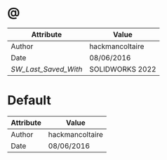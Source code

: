 # @
| Attribute | Value |
| ---  | ---     |
| Author | hackmancoltaire |
| Date | 08/06/2016 |
| _SW_Last_Saved_With_ | SOLIDWORKS 2022 |
# Default
| Attribute | Value |
| ---  | ---     |
| Author | hackmancoltaire |
| Date | 08/06/2016 |
